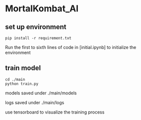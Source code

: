# MortalKombat_AI

## set up environment
```
pip install -r requirement.txt
```
Run the first to sixth lines of code in [initial.ipynb] to initialize the environment
 
## train model
```
cd ./main
python train.py
```

models saved under ./main/models

logs saved under ./main/logs

use tensorboard to visualize the training process
